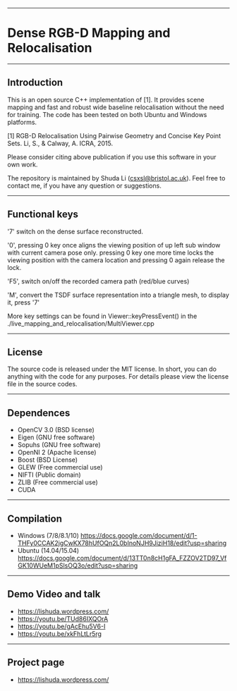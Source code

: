 -------------------------------------------------------------------------------
# Dense RGB-D Mapping and Relocalisation                            
-------------------------------------------------------------------------------

## Introduction

This is an open source C++ implementation of [1]. It provides scene mapping and 
fast and robust wide baseline relocalisation without the need for training. The 
code has been tested on both Ubuntu and Windows platforms.

[1] RGB-D Relocalisation Using Pairwise Geometry and Concise Key Point Sets. 
Li, S., & Calway, A. ICRA, 2015. 

Please consider citing above publication if you use this software in your own 
work.

The repository is maintained by Shuda Li (csxsl@bristol.ac.uk). Feel free to contact
me, if you have any question or suggestions.

-------------------------------------------------------------------------------

## Functional keys

'7'  switch on the dense surface reconstructed.

'0', pressing 0 key once aligns the viewing position of up left sub window with current camera pose only.
     pressing 0 key one more time locks the viewing position with the camera location and pressing 0 again release the lock. 
	 
'F5', switch on/off the recorded camera path (red/blue curves)

'M', convert the TSDF surface representation into a triangle mesh, to display it, press '7'  

More key settings can be found in Viewer::keyPressEvent() in the ./live_mapping_and_relocalisation/MultiViewer.cpp 

-------------------------------------------------------------------------------

## License

The source code is released under the MIT license. In short, you can do 
anything with the code for any purposes. For details please view the license file 
in the source codes.

-------------------------------------------------------------------------------

## Dependences

- OpenCV 3.0 (BSD license)
- Eigen (GNU free software)
- Sopuhs (GNU free software)
- OpenNI 2 (Apache license)
- Boost (BSD License)
- GLEW (Free commercial use)
- NIFTI (Public domain)
- ZLIB (Free commercial use)
- CUDA

-------------------------------------------------------------------------------

## Compilation

- Windows (7/8/8.1/10)
  https://docs.google.com/document/d/1-THFy0CCAK2jgCwKX78hUfOQn2L0bInoNJH9JiziH18/edit?usp=sharing
- Ubuntu (14.04/15.04)
  https://docs.google.com/document/d/13TT0n8cH1gFA_FZZOV2TD97_VfGK10WUeM1pSlsOQ3o/edit?usp=sharing
  
-------------------------------------------------------------------------------

## Demo Video and talk

- https://lishuda.wordpress.com/
- https://youtu.be/TUd86IXQOrA
- https://youtu.be/gAcEhu5V6-I
- https://youtu.be/xkFhLtLr5rg  

-------------------------------------------------------------------------------

## Project page
- https://lishuda.wordpress.com/